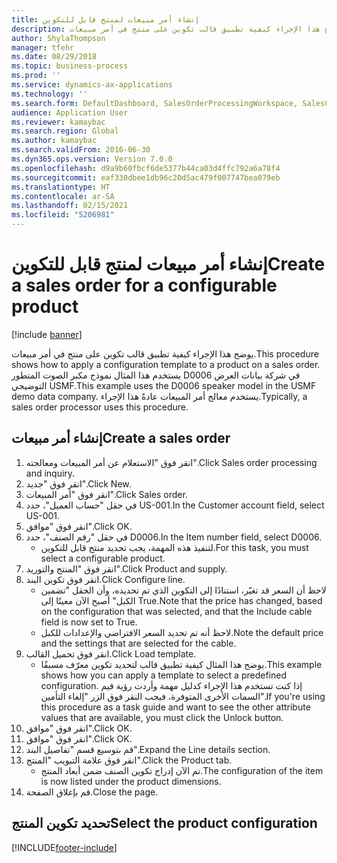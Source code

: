 ```yaml
---
title: إنشاء أمر مبيعات لمنتج قابل للتكوين
description: يوضح هذا الإجراء كيفية تطبيق قالب تكوين على منتج في أمر مبيعات.
author: ShylaThompson
manager: tfehr
ms.date: 08/29/2018
ms.topic: business-process
ms.prod: ''
ms.service: dynamics-ax-applications
ms.technology: ''
ms.search.form: DefaultDashboard, SalesOrderProcessingWorkspace, SalesCreateOrder, SalesTable, PCRuntimeConfigurator, PCTemplateConfigurationSelection
audience: Application User
ms.reviewer: kamaybac
ms.search.region: Global
ms.author: kamaybac
ms.search.validFrom: 2016-06-30
ms.dyn365.ops.version: Version 7.0.0
ms.openlocfilehash: d9a9b60fbcf6de5377b44ca03d4ffc792a6a78f4
ms.sourcegitcommit: eaf330dbee1db96c20d5ac479f007747bea079eb
ms.translationtype: HT
ms.contentlocale: ar-SA
ms.lasthandoff: 02/15/2021
ms.locfileid: "5206981"
---
```

# <a name="create-a-sales-order-for-a-configurable-product"></a><span data-ttu-id="30a3e-103">إنشاء أمر مبيعات لمنتج قابل للتكوين</span><span class="sxs-lookup"><span data-stu-id="30a3e-103">Create a sales order for a configurable product</span></span>

[!include [banner](../../includes/banner.md)]

<span data-ttu-id="30a3e-104">يوضح هذا الإجراء كيفية تطبيق قالب تكوين على منتج في أمر مبيعات.</span><span class="sxs-lookup"><span data-stu-id="30a3e-104">This procedure shows how to apply a configuration template to a product on a sales order.</span></span> <span data-ttu-id="30a3e-105">يستخدم هذا المثال نموذج مكبر الصوت المتطور D0006 في شركة بيانات العرض التوضيحي USMF.</span><span class="sxs-lookup"><span data-stu-id="30a3e-105">This example uses the D0006 speaker model in the USMF demo data company.</span></span> <span data-ttu-id="30a3e-106">يستخدم معالج أمر المبيعات عادةً هذا الإجراء.</span><span class="sxs-lookup"><span data-stu-id="30a3e-106">Typically, a sales order processor uses this procedure.</span></span>


## <a name="create-a-sales-order"></a><span data-ttu-id="30a3e-107">إنشاء أمر مبيعات</span><span class="sxs-lookup"><span data-stu-id="30a3e-107">Create a sales order</span></span>
1. <span data-ttu-id="30a3e-108">انقر فوق "الاستعلام عن أمر المبيعات ومعالجته‬".</span><span class="sxs-lookup"><span data-stu-id="30a3e-108">Click Sales order processing and inquiry.</span></span>
2. <span data-ttu-id="30a3e-109">انقر فوق "جديد".</span><span class="sxs-lookup"><span data-stu-id="30a3e-109">Click New.</span></span>
3. <span data-ttu-id="30a3e-110">انقر فوق "أمر المبيعات".</span><span class="sxs-lookup"><span data-stu-id="30a3e-110">Click Sales order.</span></span>
4. <span data-ttu-id="30a3e-111">في حقل "حساب العميل"، حدد US-001.</span><span class="sxs-lookup"><span data-stu-id="30a3e-111">In the Customer account field, select US-001.</span></span> 
5. <span data-ttu-id="30a3e-112">انقر فوق "موافق".</span><span class="sxs-lookup"><span data-stu-id="30a3e-112">Click OK.</span></span>
6. <span data-ttu-id="30a3e-113">في حقل "رقم الصنف"، حدد D0006.</span><span class="sxs-lookup"><span data-stu-id="30a3e-113">In the Item number field, select D0006.</span></span>
    * <span data-ttu-id="30a3e-114">لتنفيذ هذه المهمة، يجب تحديد منتج قابل للتكوين.</span><span class="sxs-lookup"><span data-stu-id="30a3e-114">For this task, you must select a configurable product.</span></span>  
7. <span data-ttu-id="30a3e-115">انقر فوق "المنتج والتوريد".</span><span class="sxs-lookup"><span data-stu-id="30a3e-115">Click Product and supply.</span></span>
8. <span data-ttu-id="30a3e-116">انقر فوق تكوين البند.</span><span class="sxs-lookup"><span data-stu-id="30a3e-116">Click Configure line.</span></span>
    * <span data-ttu-id="30a3e-117">لاحظ أن السعر قد تغيّر، استنادًا إلى التكوين الذي تم تحديده، وأن الحقل "تضمين الكبل" أصبح الآن معينًا إلى True.</span><span class="sxs-lookup"><span data-stu-id="30a3e-117">Note that the price has changed, based on the configuration that was selected, and that the Include cable field is now set to True.</span></span>  
    * <span data-ttu-id="30a3e-118">لاحظ أنه تم تحديد السعر الافتراضي والإعدادات للكبل.</span><span class="sxs-lookup"><span data-stu-id="30a3e-118">Note the default price and the settings that are selected for the cable.</span></span>  
9. <span data-ttu-id="30a3e-119">انقر فوق تحميل القالب.</span><span class="sxs-lookup"><span data-stu-id="30a3e-119">Click Load template.</span></span>
    * <span data-ttu-id="30a3e-120">يوضح هذا المثال كيفية تطبيق قالب لتحديد تكوين معرّف مسبقًا.</span><span class="sxs-lookup"><span data-stu-id="30a3e-120">This example shows how you can apply a template to select a predefined configuration.</span></span> <span data-ttu-id="30a3e-121">إذا كنت تستخدم هذا الإجراء كدليل مهمة وأردت رؤية قيم السمات الأخرى المتوفرة، فيجب النقر فوق الزر "إلغاء التأمين".</span><span class="sxs-lookup"><span data-stu-id="30a3e-121">If you're using this procedure as a task guide and want to see the other attribute values that are available, you must click the Unlock button.</span></span>  
10. <span data-ttu-id="30a3e-122">انقر فوق "موافق".</span><span class="sxs-lookup"><span data-stu-id="30a3e-122">Click OK.</span></span>
11. <span data-ttu-id="30a3e-123">انقر فوق "موافق".</span><span class="sxs-lookup"><span data-stu-id="30a3e-123">Click OK.</span></span>
12. <span data-ttu-id="30a3e-124">قم بتوسيع قسم "تفاصيل البند".</span><span class="sxs-lookup"><span data-stu-id="30a3e-124">Expand the Line details section.</span></span>
13. <span data-ttu-id="30a3e-125">انقر فوق علامة التبويب "المنتج".</span><span class="sxs-lookup"><span data-stu-id="30a3e-125">Click the Product tab.</span></span>
    * <span data-ttu-id="30a3e-126">تم الآن إدراج تكوين الصنف ضمن أبعاد المنتج.</span><span class="sxs-lookup"><span data-stu-id="30a3e-126">The configuration of the item is now listed under the product dimensions.</span></span>  
14. <span data-ttu-id="30a3e-127">قم بإغلاق الصفحة.</span><span class="sxs-lookup"><span data-stu-id="30a3e-127">Close the page.</span></span>

## <a name="select-the-product-configuration"></a><span data-ttu-id="30a3e-128">تحديد تكوين المنتج</span><span class="sxs-lookup"><span data-stu-id="30a3e-128">Select the product configuration</span></span>



[!INCLUDE[footer-include](../../../includes/footer-banner.md)]